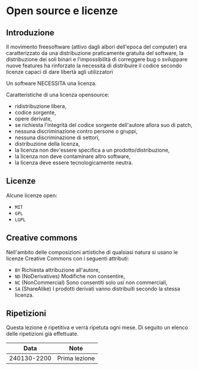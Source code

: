 # Open source e licenze

## Introduzione
Il movimento freesoftware (attivo dagli albori dell'epoca del computer) era caratterizzato da una distribuzione praticamente gratuita del software, la distribuzione dei soli binari e l'impossibilità di correggere bug o sviluppare nuove features ha rinforzato la necessità di distribuire il codice secondo licenze capaci di dare libertà agli utilizzatori

Un software NECESSITA una licenza.

Caratteristiche di una licenza opensource:
- ridistribuzione libera,
- codice sorgente,
- opere derivate,
- se richiesta l'integrità del codice sorgente dell'autore allora suo di patch,
- nessuna discriminazione contro persone o gruppi,
- nessuna discriminazione di settori,
- distribuzione della licenza,
- la licenza non dev'essere specifica a un prodotto/distribuzione,
- la licenza non deve contaminare altro software,
- la licenza deve essere tecnologicamente neutra.

## Licenze
Alcune licenze open: 

- `MIT`
- `GPL`
- `LGPL`

## Creative commons 
Nell'ambito delle composizioni artistiche di qualsiasi natura si usano le licenze Creative Commons con i seguenti attributi:

- `BY` Richiesta attribuzione all'autore,
- `ND` (NoDerivatives) Modifiche non consentire,
- `NC` (NonCommercial) Sono consentiti solo usi non commerciali,
- `SA` (ShareAlike) I prodotti derivati vanno distribuiti secondo la stessa licenza.

## Ripetizioni
Questa lezione è ripetitiva e verrà ripetuta ogni mese. Di seguito un elenco delle ripetizioni già effettuate.

| Data        | Note                                           |
|-------------|------------------------------------------------|
| 240130-2200 | Prima lezione                                  |
